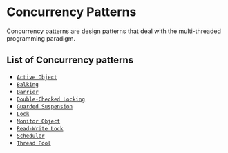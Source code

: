Concurrency Patterns
====================

Concurrency patterns are design patterns that deal with the multi-threaded programming paradigm.

List of Concurrency patterns
----------------------------

* [`Active Object`](activeobject#active-object-pattern)
* [`Balking`](balking#balking-pattern)
* [`Barrier`](barrier#barrier-pattern)
* [`Double-Checked Locking`](doublecheckedlocking#double-checked-locking-pattern)
* [`Guarded Suspension`](guardedsuspension#guarded-suspension-pattern)
* [`Lock`](lock#lock-pattern)
* [`Monitor Object`](monitorobject#monitor-object-pattern)
* [`Read-Write Lock`](readwritelock#read-write-lock-pattern)
* [`Scheduler`](scheduler#scheduler-pattern)
* [`Thread Pool`](threadpool#thread-pool-pattern)